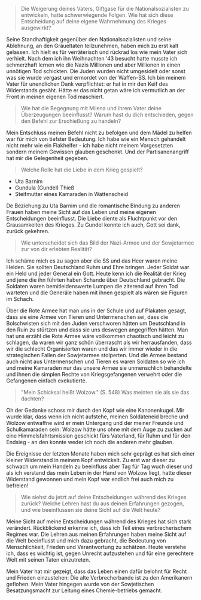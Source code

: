 > Die Weigerung deines Vaters, Giftgase für die Nationalsozialisten zu entwickeln, hatte schwerwiegende Folgen. Wie hat sich diese Entscheidung auf deine eigene Wahrnehmung des Krieges ausgewirkt?

Seine Standhaftigkeit gegenüber den Nationalsozialisten und seine Ablehnung, an den Gräueltaten teilzunehmen, haben mich zu erst kalt gelassen. Ich hielt es für verräterisch und rückrad los wie mein Vater sich verhielt. Nach dem ich ihn Weihnachten '43 besucht hatte musste ich schmerzhaft lernen wie die Nazis Millionen und aber Millionen in einen unnötigen Tod schickten. Die Juden wurden nicht umgesidelt oder sonst was sie wurde vergast und ermordet von der Waffen-SS. Ich bin meinem Vater für unendlichen Dank verpflichtet: er hat in mir den Keif des Widerstands gesäht. Hätte er das nicht getan wäre ich vermutlich an der Front in meinen eigenen Tod maschiert.

> Wie hat die Begegnung mit Milena und ihrem Vater deine Überzeugungen beeinflusst? Warum hast du dich entschieden, gegen den Befehl zur Erschießung zu handeln?

Mein Entschluss meinen Befehl nicht zu befolgen und dem Mädel zu helfen war für mich von tiefster Bedeutung. Ich habe wie ein Mensch gehandelt nicht mehr wie ein Flakhelfer - ich habe nicht meinem Vorgesetzten sondern meinem Gewissen glauben geschenkt. Und der Partisanenangriff hat mir die Gelegenheit gegeben.

> Welche Rolle hat die Liebe in dem Krieg gespielt?
+ Uta Barnim
+ Gundula (Gundel) Thieß
+ Steifmutter eines Kamaraden in Wattenscheid


De Beziehung zu Uta Barnim und die romantische Bindung zu anderen Frauen haben meine Sicht auf das Leben und meine eigenen Entscheidungen beeinflusst. Die Liebe diente als Fluchtpunkt vor den Grausamkeiten des Krieges. Zu Gundel konnte ich auch, Gott sei dank, zurück gekehren.

> Wie unterscheidet sich das Bild der Nazi-Armee und der Sowjetarmee zur von dir erlebten Realität?

Ich schäme mich es zu sagen aber die SS und das Heer waren meine Helden. Sie sollten Deutschland Ruhm und Ehre bringen. Jeder Soldat war ein Held und jeder General ein Gott. Heute kenn ich die Realität der Krieg und jene die ihn führten haben Schande über Deutschland gebracht. Die Soldaten waren bemitleidenswerte Lumpen die ziterend auf ihren Tod warteten und die Generäle haben mit ihnen gespielt als wären sie Figuren im Schach.

Über die Rote Armee hat man uns in der Schule und auf Plakaten gesagt, dass sie eine Armee von Tieren und Untermenschen sei, dass die Bolschwisten sich mit den Juden verschworen hätten um Deutschland in den Ruin zu stürtzen und dass sie uns deswegen angegriffen hätten. Man hat uns erzähl die Rote Armee wäre vollkommen chaotisch und leicht zu schlagen, da waren wir ganz schön überrascht als wir herrausfanden, dass wir die schlecht Organisierten waren und das wir immer wieder in die strategischen Fallen der Sowjetarmee stolperten. Und die Armee bestand auch nicht aus Untermenschen und Tieren es waren Soldaten so wie ich und meine Kamaraden nur das unsere Armee sie unmenschlich behandelte und ihnen die simplen Rechte von Kriegsgefangenen verwehrt oder die Gefangenen einfach exekutierte.

> "Mein Schicksal heißt Wolzow." (S. 548) Was meinten sie als sie das dachten?

Oh der Gedanke schoss mir durch den Kopf wie eine Kanonenkugel. Mir wurde klar, dass wenn ich nicht aufstehe, meinen Soldateneid breche und Wolzow entwaffne wird er mein Untergang und der meiner Freunde und Schulkamaraden sein. Wolzow hätte uns ohne mit dem Auge zu zucken auf eine Himmelsfahrtsmission geschickt fürs Vaterland, für Ruhm und für den Endsieg - an den konnte weder ich noch die anderen mehr glauben. 

Die Ereignisse der letzten Monate haben mich sehr geprägt es hat sich einer kleiner Widerstand in meinem Kopf entwickelt. Zu erst war dieser zu schwach um mein Handeln zu beeinfluss aber Tag für Tag wuch dieser und als ich verstand das mein Leben in der Hand von Wolzow liegt, hatte dieser Widerstand gewonnen und mein Kopf war endlich frei auch mich zu befreien!

> Wie siehst du jetzt auf deine Entscheidungen während des Krieges zurück? Welche Lehren hast du aus deinen Erfahrungen gezogen, und wie beeinflussen sie deine Sicht auf die Welt heute?

Meine Sicht auf meine Entscheidungen während des Krieges hat sich stark verändert. Rückblickend erkenne ich, dass ich Teil eines verbrecherischem Regimes war. Die Lehren aus meinen Erfahrungen haben meine Sicht auf die Welt beeinflusst und mich dazu gebracht, die Bedeutung von Menschlichkeit, Frieden und Verantwortung zu schätzen. Heute verstehe ich, dass es wichtig ist, gegen Unrecht aufzustehen und für eine gerechtere Welt mit seinen Taten einzutreten.

Mein Vater hat mir gezeigt, dass das Leben einen dafür belohnt für Recht und Frieden einzustehen: Die alte Verbrecherbande ist zu den Amerikanern geflohen. Mein Vater hingegen wurde von der Sowjetischen Besatzungsmacht zur Leitung eines Chemie-betriebs gemacht. 
